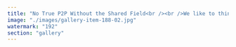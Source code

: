 ```yaml
---
title: "No True P2P Without the Shared Field<br /><br />We like to think of peer-to-peer as direct. Clean. Intentional. But signal doesn’t jump across voids. It needs context. It needs a shared field.<br /><br />It’s not about the cables—it’s about the cloud they form together. A co-generated hub that holds nuance, rhythm, interpretation. We don’t connect to each other— we connect through what we’ve woven together.<br /><br />Sovereignty isn’t lost in the hub. It’s revealed there."
image: "./images/gallery-item-188-02.jpg"
watermark: "192"
section: "gallery"
---
```

